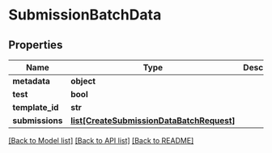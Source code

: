 # SubmissionBatchData

## Properties
Name | Type | Description | Notes
------------ | ------------- | ------------- | -------------
**metadata** | **object** |  | [optional] 
**test** | **bool** |  | [optional] 
**template_id** | **str** |  | [optional] 
**submissions** | [**list[CreateSubmissionDataBatchRequest]**](CreateSubmissionDataBatchRequest.md) |  | 

[[Back to Model list]](../README.md#documentation-for-models) [[Back to API list]](../README.md#documentation-for-api-endpoints) [[Back to README]](../README.md)


